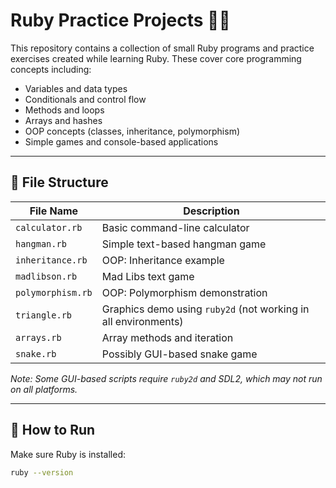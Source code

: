 # Ruby Practice Projects 🧪💎

This repository contains a collection of small Ruby programs and practice exercises created while learning Ruby. These cover core programming concepts including:

- Variables and data types
- Conditionals and control flow
- Methods and loops
- Arrays and hashes
- OOP concepts (classes, inheritance, polymorphism)
- Simple games and console-based applications

---

## 📁 File Structure

| File Name           | Description                          |
|---------------------|--------------------------------------|
| `calculator.rb`     | Basic command-line calculator        |
| `hangman.rb`        | Simple text-based hangman game       |
| `inheritance.rb`    | OOP: Inheritance example             |
| `madlibson.rb`      | Mad Libs text game                   |
| `polymorphism.rb`   | OOP: Polymorphism demonstration      |
| `triangle.rb`       | Graphics demo using `ruby2d` (not working in all environments) |
| `arrays.rb`         | Array methods and iteration          |
| `snake.rb`          | Possibly GUI-based snake game        |

_Note: Some GUI-based scripts require `ruby2d` and SDL2, which may not run on all platforms._

---

## 🚀 How to Run

Make sure Ruby is installed:

```bash
ruby --version
